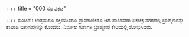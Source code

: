 +++
title = "000 ಸೂ ವಿಕಟ"

+++
ಸೂಚನೆ : ಉತ್ತಮರೂ ಶಕ್ತಿಯುತರೂ ಪ್ರಾಮಾಣಿಕರೂ ಆದ ಪಾಂಡವರು ಏಕಚಕ್ರ ನಗರದಲ್ಲಿ ಬ್ರಾಹ್ಮಣರನ್ನು ಕಾಪಾಡಿ ಬಕಾಸುರನನ್ನು ಕೊಂದರು. ನಿರ್ಮಲ ಗುಣಗಳ ಬ್ರಾಹ್ಮಣರ ಕೇರಿಯಲ್ಲಿ ಶೋಭಿಸಿದರು.